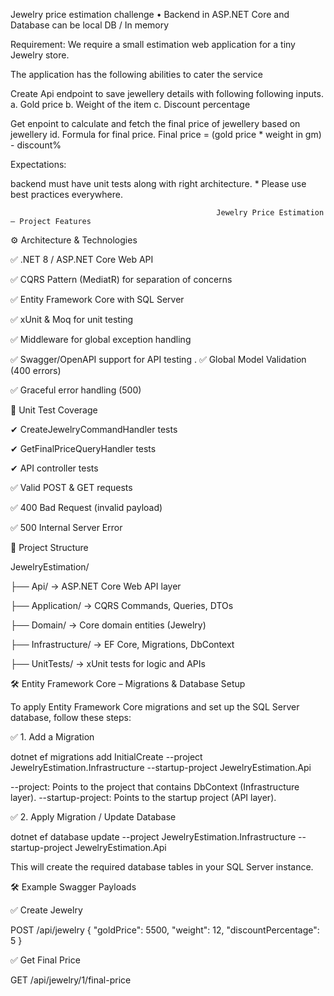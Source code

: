 Jewelry price estimation challenge
• Backend in ASP.NET Core and Database can be local DB / In memory

Requirement: We require a small estimation web application for a tiny Jewelry store.

The application has the following abilities to cater the service

Create Api endpoint to save jewellery details with following following inputs. a. Gold price b. Weight of the item c. Discount percentage

Get enpoint to calculate and fetch the final price of jewellery based on jewellery id. Formula for final price. Final price = (gold price * weight in gm) - discount%

Expectations:

backend must have unit tests along with right architecture. * Please use best practices everywhere.


                                                  Jewelry Price Estimation – Project Features

⚙️ Architecture & Technologies

✅ .NET 8 / ASP.NET Core Web API

✅ CQRS Pattern (MediatR) for separation of concerns

✅ Entity Framework Core with SQL Server

✅ xUnit & Moq for unit testing

✅ Middleware for global exception handling

✅ Swagger/OpenAPI support for API testing
.
✅ Global Model Validation (400 errors)

✅ Graceful error handling (500)


🧪 Unit Test Coverage


✔ CreateJewelryCommandHandler tests 

✔ GetFinalPriceQueryHandler tests

✔ API controller tests 


✅ Valid POST & GET requests

✅ 400 Bad Request (invalid payload)

✅ 500 Internal Server Error

📁 Project Structure

JewelryEstimation/

├── Api/               → ASP.NET Core Web API layer

├── Application/       → CQRS Commands, Queries, DTOs

├── Domain/            → Core domain entities (Jewelry)

├── Infrastructure/    → EF Core, Migrations, DbContext

├── UnitTests/         → xUnit tests for logic and APIs



🛠️ Entity Framework Core – Migrations & Database Setup

To apply Entity Framework Core migrations and set up the SQL Server database, follow these steps:

✅ 1. Add a Migration

dotnet ef migrations add InitialCreate --project JewelryEstimation.Infrastructure --startup-project JewelryEstimation.Api

--project: Points to the project that contains DbContext (Infrastructure layer).
--startup-project: Points to the startup project (API layer).

✅ 2. Apply Migration / Update Database

dotnet ef database update --project JewelryEstimation.Infrastructure --startup-project JewelryEstimation.Api

This will create the required database tables in your SQL Server instance.

🛠 Example Swagger Payloads


✅ Create Jewelry

POST /api/jewelry
{
  "goldPrice": 5500,
  "weight": 12,
  "discountPercentage": 5
}

✅ Get Final Price

GET /api/jewelry/1/final-price
